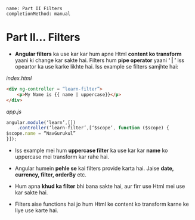 ```ngMeta
name: Part II Filters   
completionMethod: manual
```
# Part II… Filters

- **Angular filters** ka use kar kar hum apne Html **content ko transform** yaani ki change kar sakte hai. Filters hum **pipe operator** yaani **‘ | ’** iss opeartor ka use karke likhte hai. Iss example se filters samjhte hai:

_index.html_
```html
<div ng-controller = “learn-filter”>
    <p>My Name is {{ name | uppercase}}</p>
</div>
```

_app.js_
```javascript
angular.module(‘learn’,[])
    .controller(‘learn-filter’,[‘$scope’, function ($scope) {
$scope.name = “NavGurukul”
}]);
```

- Iss example mei hum **uppercase filter** ka use kar kar **name** ko uppercase mei transform kar rahe hai.
 
- Angular humein **pehle se** kai filters provide karta hai. Jaise **date, currency, filter, orderBy** etc.

- Hum apna **khud ka filter** bhi bana sakte hai, aur firr use Html mei use kar sakte hai. 

- Filters aise functions hai jo hum Html ke content ko transform karne ke liye use karte hai. 


